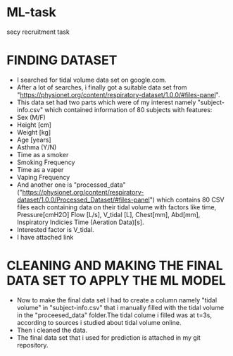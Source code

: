 # ML-task
secy recruitment task 
# FINDING DATASET
- I searched for tidal volume data set on google.com.  
- After a lot of searches, i finally got a suitable data set from "https://physionet.org/content/respiratory-dataset/1.0.0/#files-panel".
- This data set had two parts which were of my interest namely "subject-info.csv" which contained information of 80 subjects with features:
 - Sex (M/F)
 - Height [cm]
 - Weight [kg]
 - Age [years]
 - Asthma (Y/N)
 - Time as a smoker 
 - Smoking Frequency
 - Time as a vaper
 - Vaping Frequency
- And another one is "processed_data"("https://physionet.org/content/respiratory-dataset/1.0.0/Processed_Dataset/#files-panel") which contains 80 CSV files each containing data on their tidal volume with factors like time, Pressure[cmH2O]	Flow [L/s], V_tidal [L], Chest[mm], Abd[mm], Inspiratory Indicies	Time (Aeration Data)[s].
- Interested factor is V_tidal.
- I have attached link
# CLEANING AND MAKING THE FINAL DATA SET TO APPLY THE ML MODEL
- Now to make the final data set I had to create a column namely "tidal volume" in "subject-info.csv" that i manually filled with the tidal volume in the "proceesed_data" folder.The tidal colume i filled was at t=3s, according to sources i studied about tidal volume online.
- Then i cleaned the data.
- The final data set that i used for prediction is attached in my git repository.
  
